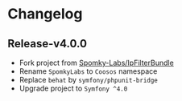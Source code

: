 # Changelog

## Release-v4.0.0

* Fork project from [Spomky-Labs/IpFilterBundle](https://github.com/Spomky-Labs/IpFilterBundle)
* Rename ``SpomkyLabs`` to ``Coosos`` namespace
* Replace ``behat`` by ``symfony/phpunit-bridge``
* Upgrade project to ``Symfony ^4.0``

